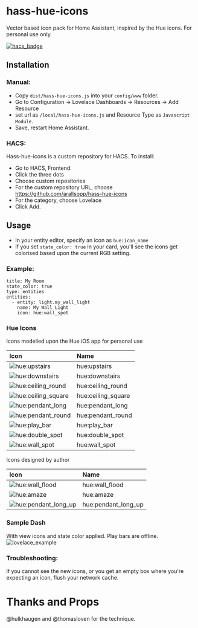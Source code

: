 # hass-hue-icons

Vector based icon pack for Home Assistant, inspired by the Hue icons. For personal use only.

[![hacs_badge](https://img.shields.io/badge/HACS-Custom-orange.svg?style=for-the-badge)](https://github.com/custom-components/hacs)

## Installation

### Manual:
- Copy `dist/hass-hue-icons.js` into your `config/www` folder.
- Go to Configuration -> Lovelace Dashboards -> Resources -> Add Resource
- set url as `/local/hass-hue-icons.js` and Resource Type as `Javascript Module`.
- Save, restart Home Assistant.

### HACS:
Hass-hue-icons is a custom repository for HACS. To install:

- Go to HACS, Frontend.
- Click the three dots
- Choose custom repositories
- For the custom repository URL, choose https://github.com/arallsopp/hass-hue-icons
- For the category, choose Lovelace
- Click Add.

## Usage
- In your entity editor, specify an icon as `hue:icon_name` 
- If you set `state_color: true` in your card, you'll see the icons get colorised based upon the current RGB setting.

### Example:

```
title: My Room
state_color: true
type: entities
entities:
  - entity: light.my_wall_light
    name: My Wall Light
    icon: hue:wall_spot
```

### Hue Icons

Icons modelled upon the Hue iOS app for personal use

[//]: # (Start Hue Icons) 

| Icon | Name 
| :--- | :--- |
| ![hue:upstairs](https://raw.githubusercontent.com/arallsopp/hass-hue-icons/main/docs/svgs/upstairs.svg)| hue:upstairs |
| ![hue:downstairs](https://raw.githubusercontent.com/arallsopp/hass-hue-icons/main/docs/svgs/downstairs.svg)| hue:downstairs |
| ![hue:ceiling_round](https://raw.githubusercontent.com/arallsopp/hass-hue-icons/main/docs/svgs/ceiling_round.svg)| hue:ceiling_round |
| ![hue:ceiling_square](https://raw.githubusercontent.com/arallsopp/hass-hue-icons/main/docs/svgs/ceiling_square.svg)| hue:ceiling_square |
| ![hue:pendant_long](https://raw.githubusercontent.com/arallsopp/hass-hue-icons/main/docs/svgs/pendant_long.svg)| hue:pendant_long |
| ![hue:pendant_round](https://raw.githubusercontent.com/arallsopp/hass-hue-icons/main/docs/svgs/pendant_round.svg)| hue:pendant_round |
| ![hue:play_bar](https://raw.githubusercontent.com/arallsopp/hass-hue-icons/main/docs/svgs/play_bar.svg)| hue:play_bar |
| ![hue:double_spot](https://raw.githubusercontent.com/arallsopp/hass-hue-icons/main/docs/svgs/double_spot.svg)| hue:double_spot |
| ![hue:wall_spot](https://raw.githubusercontent.com/arallsopp/hass-hue-icons/main/docs/svgs/wall_spot.svg)| hue:wall_spot |

[//]: # (End Hue Icons) 

Icons designed by author

[//]: # (Start Custom Icons) 

| Icon | Name 
| :--- | :--- |
| ![hue:wall_flood](https://raw.githubusercontent.com/arallsopp/hass-hue-icons/main/docs/custom_svgs/wall_flood.svg)| hue:wall_flood |
| ![hue:amaze](https://raw.githubusercontent.com/arallsopp/hass-hue-icons/main/docs/custom_svgs/amaze.svg)| hue:amaze | 
| ![hue:pendant_long_up](https://raw.githubusercontent.com/arallsopp/hass-hue-icons/main/docs/custom_svgs/pendant_long_up.svg)| hue:pendant_long_up |

[//]: # (End Custom Icons) 

### Sample Dash 
With view icons and state color applied. Play bars are offline.
![lovelace_example](https://raw.githubusercontent.com/arallsopp/hass-hue-icons/main/docs/examples/lovelace_example.png)

### Troubleshooting:
If you cannot see the new icons, or you get an empty box where you're expecting an icon, flush your network cache. 

# Thanks and Props
@hulkhaugen and @thomasloven for the technique.
